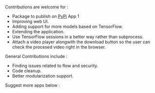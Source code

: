 Contributions are welcome for :

- Package to publish on [PyPi](pypi.org)
App 1 
- Improving web UI.
- Adding support for more models based on TensorFlow.
- Extending the application.
- Use TensorFlow sessions in a better way rather than subprocess.
- Attach a video player alongwith the download button so the user can check the procesed video right in the browser.


General Contributions include :

- Finding issues related to flow and security.
- Code cleanup.
- Better modularization support.

Suggest more apps below :

